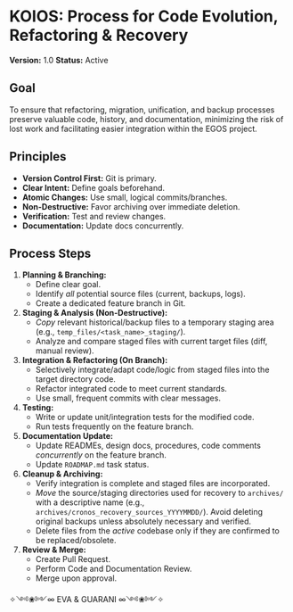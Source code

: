# KOIOS: Process for Code Evolution, Refactoring & Recovery

**Version:** 1.0
**Status:** Active

## Goal

To ensure that refactoring, migration, unification, and backup processes preserve valuable code, history, and documentation, minimizing the risk of lost work and facilitating easier integration within the EGOS project.

## Principles

-   **Version Control First:** Git is primary.
-   **Clear Intent:** Define goals beforehand.
-   **Atomic Changes:** Use small, logical commits/branches.
-   **Non-Destructive:** Favor archiving over immediate deletion.
-   **Verification:** Test and review changes.
-   **Documentation:** Update docs concurrently.

## Process Steps

1.  **Planning & Branching:**
    *   Define clear goal.
    *   Identify *all* potential source files (current, backups, logs).
    *   Create a dedicated feature branch in Git.
2.  **Staging & Analysis (Non-Destructive):**
    *   *Copy* relevant historical/backup files to a temporary staging area (e.g., `temp_files/<task_name>_staging/`).
    *   Analyze and compare staged files with current target files (diff, manual review).
3.  **Integration & Refactoring (On Branch):**
    *   Selectively integrate/adapt code/logic from staged files into the target directory code.
    *   Refactor integrated code to meet current standards.
    *   Use small, frequent commits with clear messages.
4.  **Testing:**
    *   Write or update unit/integration tests for the modified code.
    *   Run tests frequently on the feature branch.
5.  **Documentation Update:**
    *   Update READMEs, design docs, procedures, code comments *concurrently* on the feature branch.
    *   Update `ROADMAP.md` task status.
6.  **Cleanup & Archiving:**
    *   Verify integration is complete and staged files are incorporated.
    *   *Move* the source/staging directories used for recovery to `archives/` with a descriptive name (e.g., `archives/cronos_recovery_sources_YYYYMMDD/`). Avoid deleting original backups unless absolutely necessary and verified.
    *   Delete files from the *active* codebase only if they are confirmed to be replaced/obsolete.
7.  **Review & Merge:**
    *   Create Pull Request.
    *   Perform Code and Documentation Review.
    *   Merge upon approval.

✧༺❀༻∞ EVA & GUARANI ∞༺❀༻✧
